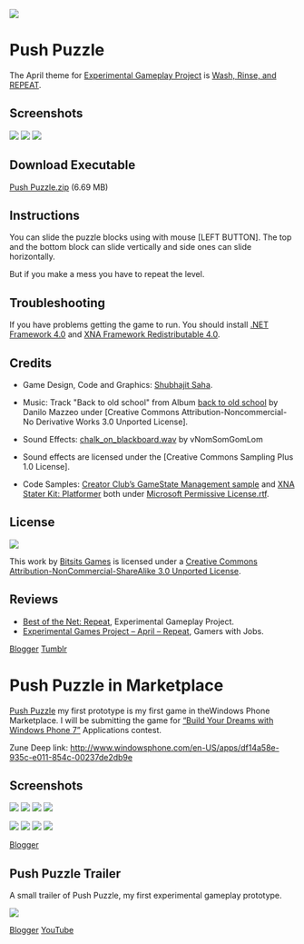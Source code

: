 ![](https://raw.githubusercontent.com/Bitsits/Push-Puzzle/master/Windows%20Phone%20App/Push%20Puzzle%20Mobile%20Large.png)

Push Puzzle
===
The April theme for [Experimental Gameplay Project][project] is [Wash, Rinse, and REPEAT][theme].

Screenshots
---
![](https://raw.githubusercontent.com/Bitsits/Push-Puzzle/master/Blog/push%20puzzle%201.png)
![](https://raw.githubusercontent.com/Bitsits/Push-Puzzle/master/Blog/push%20puzzle%202.png)
![](https://raw.githubusercontent.com/Bitsits/Push-Puzzle/master/Blog/push%20puzzle%203.png)

Download Executable
---
[Push Puzzle.zip][zip] (6.69 MB)


Instructions
---
You can slide the puzzle blocks using with mouse [LEFT BUTTON]. The top and the bottom block can slide vertically and side ones can slide horizontally.

But if you make a mess you have to repeat the level.


Troubleshooting
---
If you have problems getting the game to run. You should install [.NET Framework 4.0] and [XNA Framework Redistributable 4.0].


Credits
---
- Game Design, Code and Graphics: [Shubhajit Saha].

- Music: Track "Back to old school" from Album [back to old school](http://www.jamendo.com/en/album/64123) by Danilo Mazzeo under [Creative Commons Attribution-Noncommercial-No Derivative Works 3.0 Unported License].

- Sound Effects: [chalk_on_blackboard.wav](http://www.freesound.org/samplesViewSingle.php?id=91034) by vNomSomGomLom 

- Sound effects are licensed under the [Creative Commons Sampling Plus 1.0 License].

- Code Samples: [Creator Club’s GameState Management sample] and [XNA Stater Kit: Platformer] both under [Microsoft Permissive License.rtf].


License
---

![](https://raw.githubusercontent.com/Bitsits/Push-Puzzle/master/Blog/cc.png)

This work by [Bitsits Games] is licensed under a [Creative Commons Attribution-NonCommercial-ShareAlike 3.0 Unported License].


Reviews
---
- [Best of the Net: Repeat], Experimental Gameplay Project. 
- [Experimental Games Project – April – Repeat], Gamers with Jobs.


[.NET Framework 4.0]: http://www.microsoft.com/en-in/download/details.aspx?id=17718
[XNA Framework Redistributable 4.0]: http://www.microsoft.com/en-in/download/details.aspx?id=20914

[Creator Club’s GameState Management sample]: http://creators.xna.com/en-US/samples/gamestatemanagement
[XNA Stater Kit: Platformer]: http://msdn.microsoft.com/en-us/library/dd254918.aspx
[Microsoft Permissive License.rtf]: http://creators.xna.com/downloads/?id=15

[Creative Commons Attribution-NonCommercial-ShareAlike 3.0 Unported License]: http://creativecommons.org/licenses/by-nc-sa/3.0/

[Bitsits Games]: https://bitsits.blogspot.com
[Shubhajit Saha]: https://suvozit.blogspot.com
[Maya Agarwal]: https://mayaagarwal.blogspot.com

[project]: http://experimentalgameplay.com/
[theme]: http://experimentalgameplay.com/blog/2010/04/in-april-wash-rinse-and-repeat/
[zip]: https://github.com/BitSits/Push-Puzzle/raw/master/Windows%20Phone%20App/Push%20Puzzle.zip

[Best of the Net: Repeat]: http://experimentalgameplay.com/blog/2010/04/best-of-the-net-repeat/
[Experimental Games Project – April – Repeat]: http://www.gamerswithjobs.com/node/50186

[Blogger](https://bitsits.blogspot.com/2010/04/push-puzzle.html)
[Tumblr](http://bitsits.tumblr.com/post/96178291080/push-puzzle-the-april-theme-for-experimental)


Push Puzzle in Marketplace
===

[Push Puzzle] my first prototype is my first game in theWindows Phone Marketplace. I will be submitting the game for [“Build Your Dreams with Windows Phone 7”] Applications contest.

Zune Deep link: http://www.windowsphone.com/en-US/apps/df14a58e-935c-e011-854c-00237de2db9e

Screenshots
---

![](https://raw.githubusercontent.com/Bitsits/Push-Puzzle/master/Windows%20Phone%20App/Push%20Puzzle%20Screenshot%201.png)
![](https://raw.githubusercontent.com/Bitsits/Push-Puzzle/master/Windows%20Phone%20App/Push%20Puzzle%20Screenshot%202.png)
![](https://raw.githubusercontent.com/Bitsits/Push-Puzzle/master/Windows%20Phone%20App/Push%20Puzzle%20Screenshot%203.png)
![](https://raw.githubusercontent.com/Bitsits/Push-Puzzle/master/Windows%20Phone%20App/Push%20Puzzle%20Screenshot%204.png)

![](https://raw.githubusercontent.com/Bitsits/Push-Puzzle/master/Windows%20Phone%20App/Push%20Puzzle%20Screenshot%205.png)
![](https://raw.githubusercontent.com/Bitsits/Push-Puzzle/master/Windows%20Phone%20App/Push%20Puzzle%20Screenshot%206.png)
![](https://raw.githubusercontent.com/Bitsits/Push-Puzzle/master/Windows%20Phone%20App/Push%20Puzzle%20Screenshot%207.png)
![](https://raw.githubusercontent.com/Bitsits/Push-Puzzle/master/Windows%20Phone%20App/Push%20Puzzle%20Screenshot%208.png)

[Push Puzzle]: https://bitsits.blogspot.com/2010/04/push-puzzle.html
[“Build Your Dreams with Windows Phone 7”]: http://www.microsoft.com/india/student/Buildyourdream.aspx

[Blogger](https://bitsits.blogspot.com/2011/04/push-puzzle-in-marketplace.html)

Push Puzzle Trailer
---

A small trailer of Push Puzzle, my first experimental gameplay prototype.

[![](http://i3.ytimg.com/vi/n22Df-4jPH8/hqdefault.jpg)][video]

[Blogger](https://bitsits.blogspot.com/2011/09/push-puzzle-trailer.html)
[YouTube][video]

[video]: https://youtu.be/n22Df-4jPH8
